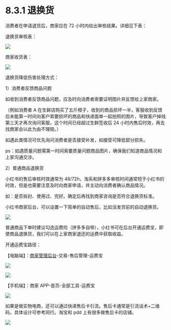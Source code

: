 # 8.3.1 退换货

消费者在申请退货后，商家应在 72 小时内给出审核结果。详细见下表：

退换货审核表：

![](img/9816b3769e65883f369466c8ae94cd50.png)

商家收货表：

![](img/a4fa63ea5d6b3e33bb89c933c4ed3e2c.png)

退换货降低伤害处理方式：

1）消费者反馈商品问题

如收到消费者反馈商品问题，应及时向消费者索要证明图片并反馈给上家商家。

（例如消费者 A 在生鲜店购买了五斤橙子，收到的商品损坏一半，客服收到反馈后未能第一时间向客户索要损坏的商品和快递面单一起拍照的图片，导致客户掉线第三天才再次询问客服，这个时间已经超过生鲜签收后 24 小时内售后时效，再去找商家会以此为由不理赔。）

如遇此类情况可优先询问消费者是否接受补发，如接受可降低部分损失。

ps：如遇质量问题需第一时间索要质量问题商品图片，确保我们知道商品情况和上家沟通交涉。

2）普通商品退换货

小红书的售后审核时效通常为 48/72h，淘系和拼多多审核时间通常短于小红书的时效，但是也需要注意及时向商家申请，并主动向消费者确认商品情况。

如：是否拆封、使用过、完好。确定后再找到商家咨询是否符合退换货标准。

小红书商家后台，可以设置一下简单的自动售后，比如没发货前的自动退换货。

![](img/2225954dea00aa3cc62d4dea7a227c9a.png)

普通商品下单时建议勾选运费险（拼多多自带），小红书可在后台开通运费宝，即使商品退换货，我们可以在上家商家退还的运费中获取收益。

开通运费宝路径：

【电脑端】：[商家管理后台](https://ark.xiaohongshu.com/)-交易-售后管理-运费宝

![](img/10ef7eb2b1589ac74ec03cd4e952391f.png)

![](img/f6d015105d62f440a3161e0af0799273.png)

【手机端】：商家 APP-首页-全部工具-运费宝

![](img/934483e0c9866924e20aa87f5724071b.png)

如果是做实物电商，还可以通过快递售后卡引流。售后卡通常是引流话术+二维码，具体设计可参考同行。淘宝和 pdd 上有很多做售后卡的店铺。

![](img/aa5bfb159b10fa21bec0a258d92a3e39.png)